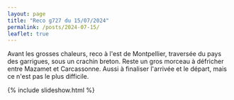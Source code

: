 ```yaml
---
layout: page
title: "Reco g727 du 15/07/2024"
permalink: /posts/2024-07-15/
leaflet: true
---
```

Avant les grosses chaleurs, reco à l'est de Montpellier, traversée du pays des garrigues, sous un crachin breton.
Reste un gros morceau à défricher entre Mazamet et Carcassonne.
Aussi à finaliser l'arrivée et le départ, mais ce n'est pas le plus difficile.

{% include slideshow.html %}